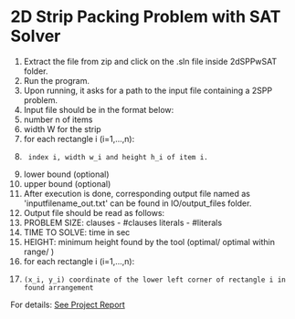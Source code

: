 # 2D Strip Packing Problem with SAT Solver
1. Extract the file from zip and click on the .sln file inside 2dSPPwSAT folder.
2. Run the program.
3. Upon running, it asks for a path to the input file containing a 2SPP problem.
4. Input file should be in the format below:
5.   number n of items
6.   width W for the strip 
7.   for each rectangle i (i=1,...,n): 
8.      index i, width w_i and height h_i of item i.
9.   lower bound (optional)
10.  upper bound (optional)
11. After execution is done, corresponding output file named as 'inputfilename_out.txt' can be found in IO/output_files folder.
12. Output file should be read as follows:
13.  PROBLEM SIZE: clauses - #clauses literals - #literals
14.  TIME TO SOLVE: time in sec
15.  HEIGHT: minimum height found by the tool (optimal/ optimal within range/ )
16.  for each rectangle i (i=1,...,n): 
17.     (x_i, y_i) coordinate of the lower left corner of rectangle i in found arrangement

For details: [See Project Report](https://github.com/faribaK/2SPPwSATSolver/blob/master/Project%20Report/Project_Report.pdf)

